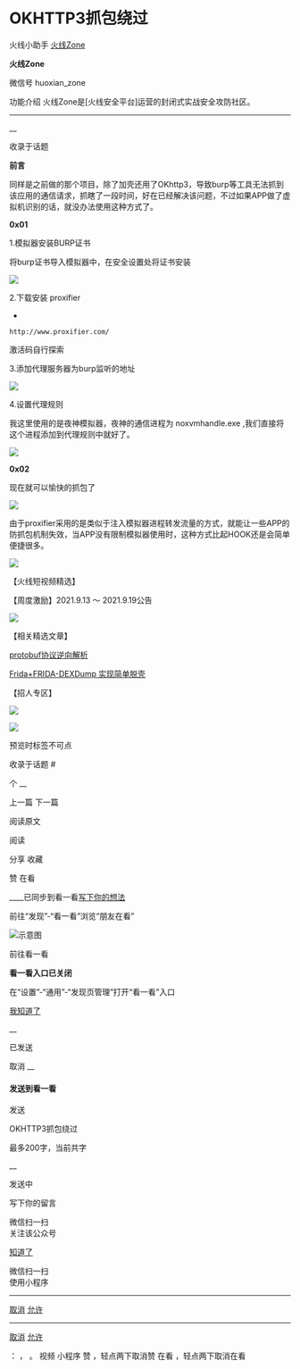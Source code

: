 #  OKHTTP3抓包绕过

火线小助手  [ 火线Zone ](javascript:void\(0\);)

**火线Zone** ![]()

微信号 huoxian_zone

功能介绍 火线Zone是[火线安全平台]运营的封闭式实战安全攻防社区。

____

__

收录于话题

**前言**

  

同样是之前做的那个项目，除了加壳还用了OKhttp3，导致burp等工具无法抓到该应用的通信请求，抓瞎了一段时间，好在已经解决该问题，不过如果APP做了虚拟机识别的话，就没办法使用这种方式了。

  

 **0x01**

  

1.模拟器安装BURP证书

  

将burp证书导入模拟器中，在安全设置处将证书安装

  

![](https://gitee.com/fuli009/images/raw/master/public/20210928085226.png)

  

2.下载安装 proxifier

  

  * 

    
    
    http://www.proxifier.com/

激活码自行探索

  

3.添加代理服务器为burp监听的地址

  

![](https://gitee.com/fuli009/images/raw/master/public/20210928085227.png)

  

4.设置代理规则

  

我这里使用的是夜神模拟器，夜神的通信进程为 noxvmhandle.exe ,我们直接将这个进程添加到代理规则中就好了。

  

![](https://gitee.com/fuli009/images/raw/master/public/20210928085228.png)

  

 **0x02**

  

现在就可以愉快的抓包了

  

![](https://gitee.com/fuli009/images/raw/master/public/20210928085229.png)

  

由于proxifier采用的是类似于注入模拟器进程转发流量的方式，就能让一些APP的防抓包机制失效，当APP没有限制模拟器使用时，这种方式比起HOOK还是会简单便捷很多。

  

![](https://gitee.com/fuli009/images/raw/master/public/20210928085230.png)

  

【火线短视频精选】

【周度激励】2021.9.13 ～ 2021.9.19公告

  

![](https://gitee.com/fuli009/images/raw/master/public/20210928085231.png)

  

  

【相关精选文章】

  

[protobuf协议逆向解析](http://mp.weixin.qq.com/s?__biz=MzI2NDQ5NTQzOQ==&mid=2247488756&idx=1&sn=b3f599a20f25ea5648bfb55f7a91f149&chksm=eaaa9cd4dddd15c2de56a0e411e4d39194f364038dcc29b59edc31fbb476017af58f017184e0&scene=21#wechat_redirect)  

  

[Frida+FRIDA-DEXDump
实现简单脱壳](http://mp.weixin.qq.com/s?__biz=MzI2NDQ5NTQzOQ==&mid=2247488799&idx=1&sn=b609893027e6e2f431ee490e9629f446&chksm=eaaa9d3fdddd1429b9e25b40671128ddce347cd38ca73da17e8c804ac40bd94b6f37b08ccd7c&scene=21#wechat_redirect)  

  

【招人专区】

  

![](https://gitee.com/fuli009/images/raw/master/public/20210928085232.png)

![](https://gitee.com/fuli009/images/raw/master/public/20210928085233.png)

预览时标签不可点

收录于话题 #

个 __

上一篇 下一篇

阅读原文

阅读

分享 收藏

赞 在看

____已同步到看一看[写下你的想法](javascript:;)

前往“发现”-“看一看”浏览“朋友在看”

![示意图](//res.wx.qq.com/mmbizwap/zh_CN/htmledition/images/pic/appmsg/pic_like_comment55871f.png)

前往看一看

**看一看入口已关闭**

在“设置”-“通用”-“发现页管理”打开“看一看”入口

[我知道了](javascript:;)

__

已发送

取消 __

####  发送到看一看

发送

OKHTTP3抓包绕过

最多200字，当前共字

__

发送中

写下你的留言

微信扫一扫  
关注该公众号

[知道了](javascript:;)

微信扫一扫  
使用小程序

****

[取消](javascript:void\(0\);) [允许](javascript:void\(0\);)

****

[取消](javascript:void\(0\);) [允许](javascript:void\(0\);)

： ， 。 视频 小程序 赞 ，轻点两下取消赞 在看 ，轻点两下取消在看


